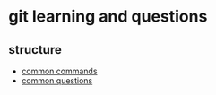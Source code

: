 # git learning and questions

## structure
- [common commands](./common_commands.md)
- [common questions](./common_questions.md)
